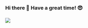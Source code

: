 ### Hi there 👋 Have a great time! 😎
### <img src = "https://steamuserimages-a.akamaihd.net/ugc/968745693819721057/F1C59A1FA455DB70D53B485810BD8F8A2ACC8DDB/">
